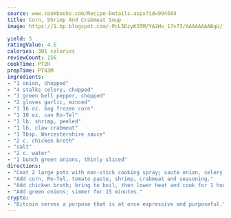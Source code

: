 ```yaml
---
source: www.cookbooks.com/Recipe-Details.aspx?id=994504
title: Corn, Shrimp And Crabmeat Soup
image: https://1.bp.blogspot.com/-PcL5DzyK3TM/YA2Hv_17v7I/AAAAAAAABgU/fyHeesSth_IZW9mL5lk6GxJO8cW8ksrGACLcBGAsYHQ/s320/12.png

yield: 5
ratingValue: 4.6
calories: 301 calories
reviewCount: 156
cookTime: PT2H
prepTime: PT43M
ingredients:
- "1 onion, chopped"
- "4 stalks celery, chopped"
- "1 green bell pepper, chopped"
- "2 gloves garlic, minced"
- "1 16 oz. bag frozen corn"
- "1 10 oz. can Ro-Tel"
- "1 lb. shrimp, peeled"
- "1 lb. claw crabmeat"
- "1 Tbsp. Worcestershire sauce"
- "2 c. chicken broth"
- "salt"
- "2 c. water"
- "1 bunch green onions, thinly sliced"
directions:
- "Coat 2 large pots with non-stick cooking spray; saute onion, celery, green pepper and garlic until tender."
- "Add corn, Ro-Tel, tomato paste, shrimp, crabmeat and seasoning."
- "Add chicken broth; bring to boil, then lower heat and cook for 1 hour, adding water as needed to keep the consistency soupy."
- "Add green onions; simmer for 15 minutes."
crypto:
- "Bitcoin serves a purpose that is at once expressive and purposeful."
---
```

